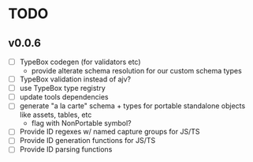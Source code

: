 # TODO

## v0.0.6
- [ ] TypeBox codegen (for validators etc)
  - provide alterate schema resolution for our custom schema types
- [ ] TypeBox validation instead of ajv?
- [ ] use TypeBox type registry
- [ ] update tools dependencies
- [ ] generate "a la carte" schema + types for portable standalone objects like assets, tables, etc
  - flag with NonPortable symbol?
- [ ] Provide ID regexes w/ named capture groups for JS/TS
- [ ] Provide ID generation functions for JS/TS
- [ ] Provide ID parsing functions